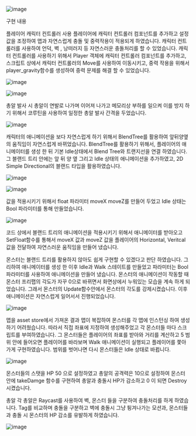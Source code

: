 ![image](https://github.com/user-attachments/assets/bbd5c00b-9db2-4c8a-b355-ed9b2c6433e7)


구현 내용

플레이어 
캐릭터 컨트롤러 사용
플레이어에 캐릭터 컨트롤러 컴포넌트를 추가하고 설정 값을 조정하여 맵과 자연스럽게 충돌 및 중력작용이 적용되게 하였습니다. 캐릭터 컨트롤러를 사용하여 언덕, 벽 , 낭떠러지 등 자연스러운 충돌처리를 할 수 있었습니다. 캐릭터 컨트롤러를 사용하기 위해서 Player 객체에 캐릭터 컨트롤러 컴포넌트를 추가하고, 스크립트 상에서 캐릭터 컨트롤러의 Move를 사용하여 이동시키고, 중력 작용을 위해서  player_gravity함수를 생성하여 중력 문제를 해결 할 수 있었습니다. 

![image](https://github.com/user-attachments/assets/9fd383f9-3be5-42e8-9392-9b14a30cc7f2)

![image](https://github.com/user-attachments/assets/d67723b4-9c54-45ec-8879-e59216335dc9)

총알 발사 시 총알이 연발로 나가며 이어져 나가고 메모리상 부하를 일으켜 이를 방지 하기 위해서 코루틴을 사용하여 일정한 총알 발사 간격을 두었습니다. 

![image](https://github.com/user-attachments/assets/38a50f9d-d7ef-482f-936a-f0f75eadf3bd)

캐릭터의 애니메이션을 보다 자연스럽게 하기 위해서 BlendTree를 활용하여 앞뒤양옆의 움직임이 자연스럽게 바뀌었습니다. BlendTree를 활용하기 위해서, 플레이어의 애니메이터를 생성 한 뒤 기본 Idle상태에서 Blend Tree와 트랜지선을 연결 하였습니다. 그 블랜드 트리 안에는 앞 뒤 양 옆 그리고 Idle 상태의 애니메이션을 추가하였고, 2D Simple Directional의 블랜드 타입을 활용하였습니다. 

![image](https://github.com/user-attachments/assets/ba8fbf9a-49c7-4a66-9f6e-b5fa285b907e)

![image](https://github.com/user-attachments/assets/acb3bc84-5cce-4201-8dec-9c92d1f71f28)

값을 적용시키기 위해서 float 파라미터 moveX moveZ를 만들어 두었고 Idle 상태는 Bool 파라미터를 통해 만들었습니다. 

![image](https://github.com/user-attachments/assets/f3a6ce8c-34ce-4cb5-a2e8-3ef0acab7fb6)

코드 상에서 블랜드 트리의 애니메이션을 적용시키기 위해서 애니메이터를 받아오고 SetFloat함수를 통해서 moveX 값과 moveZ 값을 플레이어의 Horizontal, Veritcal 값을 전달하여 자연스러운 움직임을 만들어 냈습니다. 

몬스터는 블랜드 트리를 활용하지 않아도 쉽게 구현할 수 있겠다고 판단 하였습니다. 그리하여 애니메이터를 생성 한 이후 Idle과 Walk 스테이트를 만들었고 파라미터는 Bool 파라미터를 사용하여 애니메이션을 만들어 냈습니다. 
몬스터의 애니메이션이 작동할 때 몬스터 프리팹의 각도가 자꾸 0으로 바뀌면서 화면상에서 누워있는 모습을 계속 하게 되었습니다. 그래서 몬스터의 Update함수안에서 몬스터의 각도를 강제시켰습니다. 이후 애니메이션은 자연스럽게 일어서서 진행되었습니다. 

![image](https://github.com/user-attachments/assets/17edd362-f2b4-45bd-8335-1a95a6a2763d)

맵을 asset store에서 가져온 결과 맵이 복잡하여 몬스터를 각 맵에 인스턴싱 하여 생성하기 어려웠습니다. 따라서 직접 좌표에 지정하여 생성해주었고 각 몬스터들 마다 스크립트를 부여하였습니다. 그 몬스터들은 플레이어의 좌표를 받아와 거리를 계산하고 5 범위 안에 들어오면 플레이어를 바라보며 Walk 애니메이션이 실행되고 플레이어를 쫓아가게 구현하였습니다. 범위를 벗어나면 다시 몬스터들은 Idle 상태로 바뀝니다. 

![image](https://github.com/user-attachments/assets/071b3fa9-4f00-4abb-a034-6fe3d77338d2)

몬스터들의 스탯을 HP 50 으로 설정하였고 총알의 공격력은 10으로 설정하여 몬스터 안에 takeDamge 함수를 구현하여 총알과 충돌시 HP가 감소하고 0 이 되면 Destroy 시켰습니다. 

총알 
각 총알은 Raycast를 사용하여 벽, 몬스터 들을 구분하여 충돌처리를 하게 하였습니다. 
Tag를 비교하며 충돌을 구분하고 벽에 충돌시 그냥 튕겨나가는 모션과, 몬스터들과 충돌 시 몬스터의 HP 감소를 유발하게 하였습니다. 


![image](https://github.com/user-attachments/assets/52df218c-d48e-4f68-a045-c8e97b3481a3)


